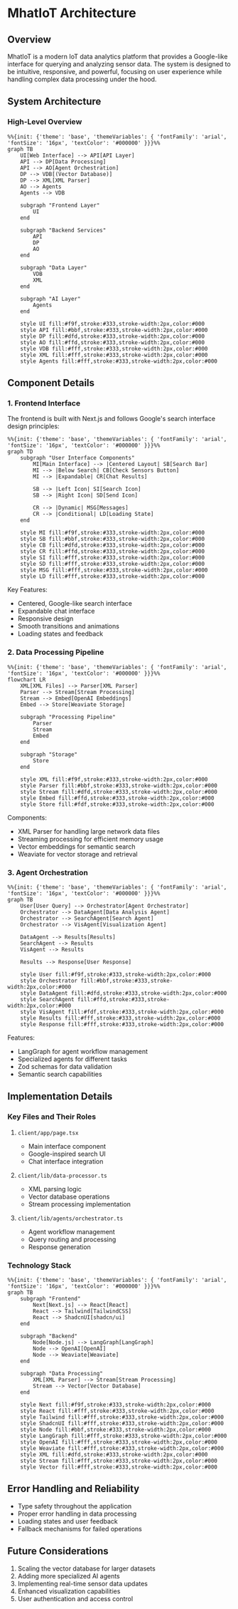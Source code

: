 # MhatIoT Architecture

## Overview

MhatIoT is a modern IoT data analytics platform that provides a Google-like interface for querying and analyzing sensor data. The system is designed to be intuitive, responsive, and powerful, focusing on user experience while handling complex data processing under the hood.

## System Architecture

### High-Level Overview

```mermaid
%%{init: {'theme': 'base', 'themeVariables': { 'fontFamily': 'arial', 'fontSize': '16px', 'textColor': '#000000' }}}%%
graph TB
    UI[Web Interface] --> API[API Layer]
    API --> DP[Data Processing]
    API --> AO[Agent Orchestration]
    DP --> VDB[(Vector Database)]
    DP --> XML[XML Parser]
    AO --> Agents
    Agents --> VDB
    
    subgraph "Frontend Layer"
        UI
    end
    
    subgraph "Backend Services"
        API
        DP
        AO
    end
    
    subgraph "Data Layer"
        VDB
        XML
    end
    
    subgraph "AI Layer"
        Agents
    end

    style UI fill:#f9f,stroke:#333,stroke-width:2px,color:#000
    style API fill:#bbf,stroke:#333,stroke-width:2px,color:#000
    style DP fill:#dfd,stroke:#333,stroke-width:2px,color:#000
    style AO fill:#ffd,stroke:#333,stroke-width:2px,color:#000
    style VDB fill:#fff,stroke:#333,stroke-width:2px,color:#000
    style XML fill:#fff,stroke:#333,stroke-width:2px,color:#000
    style Agents fill:#fff,stroke:#333,stroke-width:2px,color:#000
```

## Component Details

### 1. Frontend Interface

The frontend is built with Next.js and follows Google's search interface design principles:

```mermaid
%%{init: {'theme': 'base', 'themeVariables': { 'fontFamily': 'arial', 'fontSize': '16px', 'textColor': '#000000' }}}%%
graph TD
    subgraph "User Interface Components"
        MI[Main Interface] --> |Centered Layout| SB[Search Bar]
        MI --> |Below Search| CB[Check Sensors Button]
        MI --> |Expandable| CR[Chat Results]
        
        SB --> |Left Icon| SI[Search Icon]
        SB --> |Right Icon| SD[Send Icon]
        
        CR --> |Dynamic| MSG[Messages]
        CR --> |Conditional| LD[Loading State]
    end

    style MI fill:#f9f,stroke:#333,stroke-width:2px,color:#000
    style SB fill:#bbf,stroke:#333,stroke-width:2px,color:#000
    style CB fill:#dfd,stroke:#333,stroke-width:2px,color:#000
    style CR fill:#ffd,stroke:#333,stroke-width:2px,color:#000
    style SI fill:#fff,stroke:#333,stroke-width:2px,color:#000
    style SD fill:#fff,stroke:#333,stroke-width:2px,color:#000
    style MSG fill:#fff,stroke:#333,stroke-width:2px,color:#000
    style LD fill:#fff,stroke:#333,stroke-width:2px,color:#000
```

Key Features:
- Centered, Google-like search interface
- Expandable chat interface
- Responsive design
- Smooth transitions and animations
- Loading states and feedback

### 2. Data Processing Pipeline

```mermaid
%%{init: {'theme': 'base', 'themeVariables': { 'fontFamily': 'arial', 'fontSize': '16px', 'textColor': '#000000' }}}%%
flowchart LR
    XML[XML Files] --> Parser[XML Parser]
    Parser --> Stream[Stream Processing]
    Stream --> Embed[OpenAI Embeddings]
    Embed --> Store[Weaviate Storage]
    
    subgraph "Processing Pipeline"
        Parser
        Stream
        Embed
    end
    
    subgraph "Storage"
        Store
    end

    style XML fill:#f9f,stroke:#333,stroke-width:2px,color:#000
    style Parser fill:#bbf,stroke:#333,stroke-width:2px,color:#000
    style Stream fill:#dfd,stroke:#333,stroke-width:2px,color:#000
    style Embed fill:#ffd,stroke:#333,stroke-width:2px,color:#000
    style Store fill:#fdf,stroke:#333,stroke-width:2px,color:#000
```

Components:
- XML Parser for handling large network data files
- Streaming processing for efficient memory usage
- Vector embeddings for semantic search
- Weaviate for vector storage and retrieval

### 3. Agent Orchestration

```mermaid
%%{init: {'theme': 'base', 'themeVariables': { 'fontFamily': 'arial', 'fontSize': '16px', 'textColor': '#000000' }}}%%
graph TB
    User[User Query] --> Orchestrator[Agent Orchestrator]
    Orchestrator --> DataAgent[Data Analysis Agent]
    Orchestrator --> SearchAgent[Search Agent]
    Orchestrator --> VisAgent[Visualization Agent]
    
    DataAgent --> Results[Results]
    SearchAgent --> Results
    VisAgent --> Results
    
    Results --> Response[User Response]

    style User fill:#f9f,stroke:#333,stroke-width:2px,color:#000
    style Orchestrator fill:#bbf,stroke:#333,stroke-width:2px,color:#000
    style DataAgent fill:#dfd,stroke:#333,stroke-width:2px,color:#000
    style SearchAgent fill:#ffd,stroke:#333,stroke-width:2px,color:#000
    style VisAgent fill:#fdf,stroke:#333,stroke-width:2px,color:#000
    style Results fill:#fff,stroke:#333,stroke-width:2px,color:#000
    style Response fill:#fff,stroke:#333,stroke-width:2px,color:#000
```

Features:
- LangGraph for agent workflow management
- Specialized agents for different tasks
- Zod schemas for data validation
- Semantic search capabilities

## Implementation Details

### Key Files and Their Roles

1. `client/app/page.tsx`
   - Main interface component
   - Google-inspired search UI
   - Chat interface integration

2. `client/lib/data-processor.ts`
   - XML parsing logic
   - Vector database operations
   - Stream processing implementation

3. `client/lib/agents/orchestrator.ts`
   - Agent workflow management
   - Query routing and processing
   - Response generation

### Technology Stack

```mermaid
%%{init: {'theme': 'base', 'themeVariables': { 'fontFamily': 'arial', 'fontSize': '16px', 'textColor': '#000000' }}}%%
graph TB
    subgraph "Frontend"
        Next[Next.js] --> React[React]
        React --> Tailwind[TailwindCSS]
        React --> ShadcnUI[shadcn/ui]
    end
    
    subgraph "Backend"
        Node[Node.js] --> LangGraph[LangGraph]
        Node --> OpenAI[OpenAI]
        Node --> Weaviate[Weaviate]
    end
    
    subgraph "Data Processing"
        XML[XML Parser] --> Stream[Stream Processing]
        Stream --> Vector[Vector Database]
    end

    style Next fill:#f9f,stroke:#333,stroke-width:2px,color:#000
    style React fill:#fff,stroke:#333,stroke-width:2px,color:#000
    style Tailwind fill:#fff,stroke:#333,stroke-width:2px,color:#000
    style ShadcnUI fill:#fff,stroke:#333,stroke-width:2px,color:#000
    style Node fill:#bbf,stroke:#333,stroke-width:2px,color:#000
    style LangGraph fill:#fff,stroke:#333,stroke-width:2px,color:#000
    style OpenAI fill:#fff,stroke:#333,stroke-width:2px,color:#000
    style Weaviate fill:#fff,stroke:#333,stroke-width:2px,color:#000
    style XML fill:#dfd,stroke:#333,stroke-width:2px,color:#000
    style Stream fill:#fff,stroke:#333,stroke-width:2px,color:#000
    style Vector fill:#fff,stroke:#333,stroke-width:2px,color:#000
```

## Error Handling and Reliability

- Type safety throughout the application
- Proper error handling in data processing
- Loading states and user feedback
- Fallback mechanisms for failed operations

## Future Considerations

1. Scaling the vector database for larger datasets
2. Adding more specialized AI agents
3. Implementing real-time sensor data updates
4. Enhanced visualization capabilities
5. User authentication and access control 